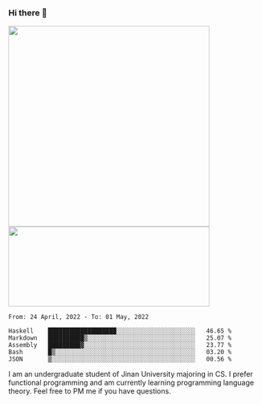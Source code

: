 ### Hi there 👋

<!--
**pe200012/pe200012** is a ✨ _special_ ✨ repository because its `README.md` (this file) appears on your GitHub profile.

Here are some ideas to get you started:

- 🔭 I’m currently working on ...
- 🌱 I’m currently learning ...
- 👯 I’m looking to collaborate on ...
- 🤔 I’m looking for help with ...
- 💬 Ask me about ...
- 📫 How to reach me: ...
- 😄 Pronouns: ...
- ⚡ Fun fact: ...
-->
<p>
    <img width="400em" src="https://github-readme-stats.vercel.app/api?username=pe200012&show_icons=true&icon_color=f44336&title_color=757de8">
    <img width="400em" height="159em" src="https://github-readme-stats.vercel.app/api/top-langs/?username=pe200012&hide=html,cmake,css&title_color=757de8&layout=compact">
</p>

<!--START_SECTION:waka-->
```text
From: 24 April, 2022 - To: 01 May, 2022

Haskell    ███████████████████░░░░░░░░░░░░░░░░░░░░░░   46.65 % 
Markdown   ██████████▒░░░░░░░░░░░░░░░░░░░░░░░░░░░░░░   25.07 % 
Assembly   █████████▓░░░░░░░░░░░░░░░░░░░░░░░░░░░░░░░   23.77 % 
Bash       █▒░░░░░░░░░░░░░░░░░░░░░░░░░░░░░░░░░░░░░░░   03.20 % 
JSON       ▒░░░░░░░░░░░░░░░░░░░░░░░░░░░░░░░░░░░░░░░░   00.56 % 
```
<!--END_SECTION:waka-->

I am an undergraduate student of Jinan University majoring in CS. I prefer functional programming and am currently learning programming language theory. Feel free to PM me if you have questions.
